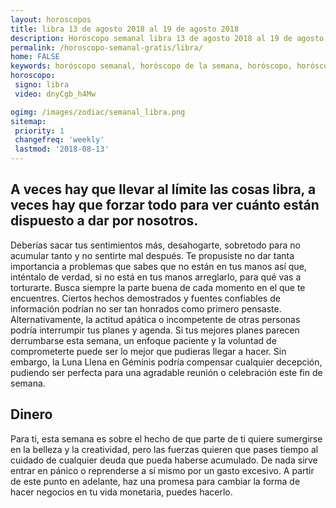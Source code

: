 ```yaml
---
layout: horoscopos
title: libra 13 de agosto 2018 al 19 de agosto 2018 
description: Horóscopo semanal libra 13 de agosto 2018 al 19 de agosto 2018. A veces hay que llevar al límite las cosas libra, a veces hay que forzar todo para ver cuánto están dispuesto a dar por nosotros.
permalink: /horoscopo-semanal-gratis/libra/
home: FALSE
keywords: horóscopo semanal, horóscopo de la semana, horóscopo, horóscopo gratis,horóscopos, horóscopo esperanza gracia, horoscopos libra la semana, horóscopos gratis, Tarot, Astrologia, Zodíaco, libra, horoscopo gratis, semanal
horoscopo:
 signo: libra
 video: dnyCgb_h4Mw

ogimg: /images/zodiac/semanal_libra.png
sitemap:
 priority: 1
 changefreq: 'weekly'
 lastmod: '2018-08-13'
---
```




## A veces hay que llevar al límite las cosas libra, a veces hay que forzar todo para ver cuánto están dispuesto a dar por nosotros.

Deberías sacar tus sentimientos más, desahogarte, sobretodo para no acumular tanto y no sentirte mal después. Te propusiste no dar tanta importancia a problemas que sabes que no están en tus manos así que, inténtalo de verdad, si no está en tus manos arreglarlo, para qué vas a torturarte. 
 Busca siempre la parte buena de cada momento en el que te encuentres.
Ciertos hechos demostrados y fuentes confiables de información podrían no ser tan honrados como primero pensaste. Alternativamente, la actitud apática o incompetente de otras personas podría interrumpir tus planes y agenda. Si tus mejores planes parecen derrumbarse esta semana, un enfoque paciente y la voluntad de comprometerte puede ser lo mejor que pudieras llegar a hacer. Sin embargo, la Luna Llena en Géminis podría compensar cualquier decepción, pudiendo ser perfecta para una agradable reunión o celebración este fin de semana.

## Dinero

Para ti, esta semana es sobre el hecho de que parte de ti quiere sumergirse en la belleza y la creatividad, pero las fuerzas quieren que pases tiempo al cuidado de cualquier deuda que pueda haberse acumulado. De nada sirve entrar en pánico o reprenderse a sí mismo por un gasto excesivo. A partir de este punto en adelante, haz una promesa para cambiar la forma de hacer negocios en tu vida monetaria, puedes hacerlo.